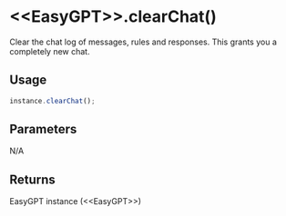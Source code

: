 # &lt;&lt;EasyGPT&gt;&gt;.clearChat()

Clear the chat log of messages, rules and responses. This grants you a completely new chat.

## Usage

```js
instance.clearChat();
```

## Parameters

N/A

## Returns
EasyGPT instance (&lt;&lt;EasyGPT&gt;&gt;)